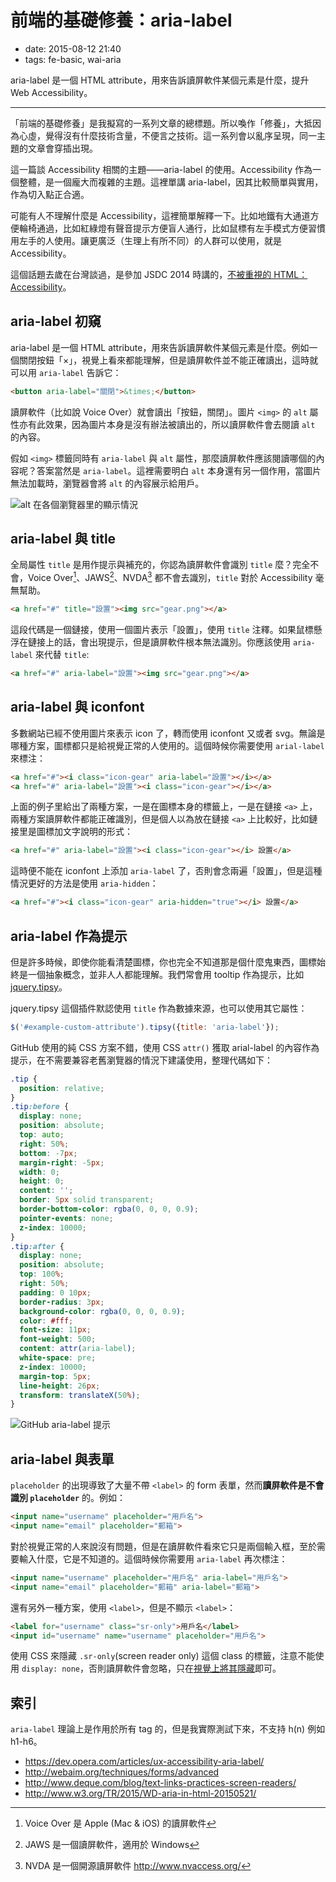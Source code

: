 # 前端的基礎修養：aria-label

- date: 2015-08-12 21:40
- tags: fe-basic, wai-aria

aria-label 是一個 HTML attribute，用來告訴讀屏軟件某個元素是什麼，提升 Web Accessibility。

---

「前端的基礎修養」是我擬寫的一系列文章的總標題。所以喚作「修養」，大抵因為心虛，覺得沒有什麼技術含量，不便言之技術。這一系列會以亂序呈現，同一主題的文章會穿插出現。

這一篇談 Accessibility 相關的主題——aria-label 的使用。Accessibility 作為一個整體，是一個龐大而複雜的主題。這裡單講 aria-label，因其比較簡單與實用，作為切入點正合適。

可能有人不理解什麼是 Accessibility，這裡簡單解釋一下。比如地鐵有大通道方便輪椅通過，比如紅綠燈有聲音提示方便盲人通行，比如鼠標有左手模式方便習慣用左手的人使用。讓更廣泛（生理上有所不同）的人群可以使用，就是 Accessibility。

這個話題去歲在台灣談過，是參加 JSDC 2014 時講的，[不被重視的 HTML：Accessibility](/zh/2014/talk-on-accessibility-jsdc2014)。

## aria-label 初窺

aria-label 是一個 HTML attribute，用來告訴讀屏軟件某個元素是什麼。例如一個關閉按鈕「×」，視覺上看來都能理解，但是讀屏軟件並不能正確讀出，這時就可以用 `aria-label` 告訴它：

```html
<button aria-label="關閉">&times;</button>
```

讀屏軟件（比如說 Voice Over）就會讀出「按鈕，關閉」。圖片 `<img>` 的 `alt` 屬性亦有此效果，因為圖片本身是沒有辦法被讀出的，所以讀屏軟件會去閱讀 `alt` 的內容。

假如 `<img>` 標籤同時有 `aria-label` 與 `alt` 屬性，那麼讀屏軟件應該閱讀哪個的內容呢？答案當然是 `aria-label`。這裡需要明白 `alt` 本身還有另一個作用，當圖片無法加載時，瀏覽器會將 `alt` 的內容展示給用戶。

![alt 在各個瀏覽器里的顯示情況](//dn-lepture.qbox.me/blog/image-alt.jpg "alt 在各個瀏覽器里的顯示情況")


## aria-label 與 title

全局屬性 `title` 是用作提示與補充的，你認為讀屏軟件會識別 `title` 麼？完全不會，Voice Over[^vo]、JAWS[^jaws]、NVDA[^nvda] 都不會去識別，`title` 對於 Accessibility 毫無幫助。

```html
<a href="#" title="設置"><img src="gear.png"></a>
```

這段代碼是一個鏈接，使用一個圖片表示「設置」，使用 `title` 注釋。如果鼠標懸浮在鏈接上的話，會出現提示，但是讀屏軟件根本無法識別。你應該使用 `aria-label` 來代替 `title`:

```html
<a href="#" aria-label="設置"><img src="gear.png"></a>
```

## aria-label 與 iconfont

多數網站已經不使用圖片來表示 icon 了，轉而使用 iconfont 又或者 svg。無論是哪種方案，圖標都只是給視覺正常的人使用的。這個時候你需要使用 `arial-label` 來標注：

```html
<a href="#"><i class="icon-gear" aria-label="設置"></i></a>
<a href="#" aria-label="設置"><i class="icon-gear"></i></a>
```

上面的例子里給出了兩種方案，一是在圖標本身的標籤上，一是在鏈接 `<a>` 上，兩種方案讀屏軟件都能正確識別，但是個人以為放在鏈接 `<a>` 上比較好，比如鏈接里是圖標加文字說明的形式：

```html
<a href="#" aria-label="設置"><i class="icon-gear"></i> 設置</a>
```

這時便不能在 iconfont 上添加 `aria-label` 了，否則會念兩遍「設置」，但是這種情況更好的方法是使用 `aria-hidden`：

```html
<a href="#"><i class="icon-gear" aria-hidden="true"></i> 設置</a>
```

## aria-label 作為提示

但是許多時候，即使你能看清楚圖標，你也完全不知道那是個什麼鬼東西，圖標始終是一個抽象概念，並非人人都能理解。我們常會用 tooltip 作為提示，比如 [jquery.tipsy](http://onehackoranother.com/projects/jquery/tipsy/)。

jquery.tipsy 這個插件默認使用 `title` 作為數據來源，也可以使用其它屬性：

```js
$('#example-custom-attribute').tipsy({title: 'aria-label'});
```

GitHub 使用的純 CSS 方案不錯，使用 CSS `attr()` 獲取 arial-label 的內容作為提示，在不需要兼容老舊瀏覽器的情況下建議使用，整理代碼如下：

```css
.tip {
  position: relative;
}
.tip:before {
  display: none;
  position: absolute;
  top: auto;
  right: 50%;
  bottom: -7px;
  margin-right: -5px;
  width: 0;
  height: 0;
  content: '';
  border: 5px solid transparent;
  border-bottom-color: rgba(0, 0, 0, 0.9);
  pointer-events: none;
  z-index: 10000;
}
.tip:after {
  display: none;
  position: absolute;
  top: 100%;
  right: 50%;
  padding: 0 10px;
  border-radius: 3px;
  background-color: rgba(0, 0, 0, 0.9);
  color: #fff;
  font-size: 11px;
  font-weight: 500;
  content: attr(aria-label);
  white-space: pre;
  z-index: 10000;
  margin-top: 5px;
  line-height: 26px;
  transform: translateX(50%);
}
```

![GitHub aria-label 提示](//dn-lepture.qbox.me/blog/github-aria-label.png "GitHub 使用 aria-label 提示")


## aria-label 與表單

`placeholder` 的出現導致了大量不帶 `<label>` 的 form 表單，然而**讀屏軟件是不會識別 `placeholder`** 的。例如：

```html
<input name="username" placeholder="用戶名">
<input name="email" placeholder="郵箱">
```

對於視覺正常的人來說沒有問題，但是在讀屏軟件看來它只是兩個輸入框，至於需要輸入什麼，它是不知道的。這個時候你需要用 `aria-label` 再次標注：

```html
<input name="username" placeholder="用戶名" aria-label="用戶名">
<input name="email" placeholder="郵箱" aria-label="郵箱">
```

還有另外一種方案，使用 `<label>`，但是不顯示 `<label>`：

```html
<label for="username" class="sr-only">用戶名</label>
<input id="username" name="username" placeholder="用戶名">
```

使用 CSS 來隱藏 `.sr-only`(screen reader only) 這個 class 的標籤，注意不能使用 `display: none`，否則讀屏軟件會忽略，只在[視覺上將其隱藏](http://a11yproject.com/posts/how-to-hide-content/)即可。


## 索引

`aria-label` 理論上是作用於所有 tag 的，但是我實際測試下來，不支持 h(n) 例如 h1-h6。

* https://dev.opera.com/articles/ux-accessibility-aria-label/
* http://webaim.org/techniques/forms/advanced
* http://www.deque.com/blog/text-links-practices-screen-readers/
* http://www.w3.org/TR/2015/WD-aria-in-html-20150521/

[^vo]: Voice Over 是 Apple (Mac & iOS) 的讀屏軟件
[^jaws]: JAWS 是一個讀屏軟件，適用於 Windows
[^nvda]: NVDA 是一個開源讀屏軟件 http://www.nvaccess.org/